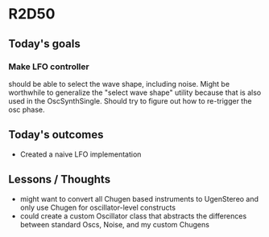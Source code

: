 # R2D50

## Today's goals

### Make LFO controller
should be able to select the wave shape, including noise.
Might be worthwhile to generalize the "select wave shape" utility because that is also used in the OscSynthSingle.
Should try to figure out how to re-trigger the osc phase.


## Today's outcomes
- Created a naive LFO implementation

## Lessons / Thoughts
- might want to convert all Chugen based instruments to UgenStereo and only use Chugen for oscillator-level constructs
- could create a custom Oscillator class that abstracts the differences between standard Oscs, Noise, and my custom Chugens